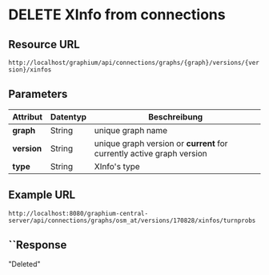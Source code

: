 # DELETE XInfo from connections

## Resource URL

`http://localhost/graphium/api/connections/graphs/{graph}/versions/{version}/xinfos`

## Parameters

| **Attribut** | **Datentyp** | **Beschreibung**                         |
| ------------ | ------------ | ---------------------------------------- |
| **graph**    | String       | unique graph name                        |
| **version**  | String       | unique graph version or **current** for currently active graph version |
| **type**     | String       | XInfo's type                             |

## Example URL

`http://localhost:8080/graphium-central-server/api/connections/graphs/osm_at/versions/170828/xinfos/turnprobs`

## ``Response

"Deleted"